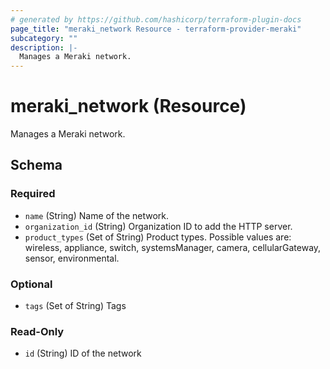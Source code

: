 ```yaml
---
# generated by https://github.com/hashicorp/terraform-plugin-docs
page_title: "meraki_network Resource - terraform-provider-meraki"
subcategory: ""
description: |-
  Manages a Meraki network.
---
```


# meraki_network (Resource)

Manages a Meraki network.



<!-- schema generated by tfplugindocs -->
## Schema

### Required

- `name` (String) Name of the network.
- `organization_id` (String) Organization ID to add the HTTP server.
- `product_types` (Set of String) Product types. Possible values are: wireless, appliance, switch, systemsManager, camera, cellularGateway, sensor, environmental.

### Optional

- `tags` (Set of String) Tags

### Read-Only

- `id` (String) ID of the network


